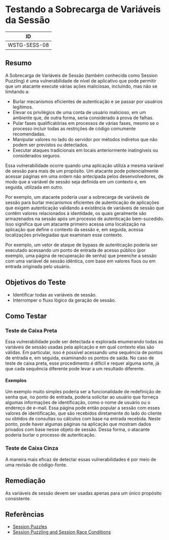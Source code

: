 # Testando a Sobrecarga de Variáveis da Sessão

|ID          |
|------------|
|WSTG-SESS-08|

## Resumo

A Sobrecarga de Variáveis de Sessão (também conhecida como Session Puzzling) é uma vulnerabilidade de nível de aplicativo que pode permitir que um atacante execute várias ações maliciosas, incluindo, mas não se limitando a:

- Burlar mecanismos eficientes de autenticação e se passar por usuários legítimos.
- Elevar os privilégios de uma conta de usuário malicioso, em um ambiente que, de outra forma, seria considerado à prova de falhas.
- Pular fases qualificatórias em processos de várias fases, mesmo se o processo incluir todas as restrições de código comumente recomendadas.
- Manipular valores no lado do servidor por métodos indiretos que não podem ser previstos ou detectados.
- Executar ataques tradicionais em locais anteriormente inatingíveis ou considerados seguros.

Essa vulnerabilidade ocorre quando uma aplicação utiliza a mesma variável de sessão para mais de um propósito. Um atacante pode potencialmente acessar páginas em uma ordem não antecipada pelos desenvolvedores, de modo que a variável de sessão seja definida em um contexto e, em seguida, utilizada em outro.

Por exemplo, um atacante poderia usar a sobrecarga de variáveis de sessão para burlar mecanismos eficientes de autenticação de aplicações que exigem autenticação validando a existência de variáveis de sessão que contêm valores relacionados à identidade, os quais geralmente são armazenados na sessão após um processo de autenticação bem-sucedido. Isso significa que um atacante primeiro acessa uma localização na aplicação que define o contexto da sessão e, em seguida, acessa localizações privilegiadas que examinam esse contexto.

Por exemplo, um vetor de ataque de bypass de autenticação poderia ser executado acessando um ponto de entrada de acesso público (por exemplo, uma página de recuperação de senha) que preenche a sessão com uma variável de sessão idêntica, com base em valores fixos ou em entrada originada pelo usuário.

## Objetivos do Teste

- Identificar todas as variáveis de sessão.
- Interromper o fluxo lógico da geração de sessão.

## Como Testar

### Teste de Caixa Preta

Essa vulnerabilidade pode ser detectada e explorada enumerando todas as variáveis de sessão usadas pela aplicação e em qual contexto elas são válidas. Em particular, isso é possível acessando uma sequência de pontos de entrada e, em seguida, examinando os pontos de saída. No caso de teste de caixa preta, esse procedimento é difícil e requer alguma sorte, já que cada sequência diferente pode levar a um resultado diferente.

#### Exemplos

Um exemplo muito simples poderia ser a funcionalidade de redefinição de senha que, no ponto de entrada, poderia solicitar ao usuário que forneça algumas informações de identificação, como o nome de usuário ou o endereço de e-mail. Essa página pode então popular a sessão com esses valores de identificação, que são recebidos diretamente do lado do cliente ou obtidos de consultas ou cálculos com base na entrada recebida. Neste ponto, pode haver algumas páginas na aplicação que mostram dados privados com base nesse objeto de sessão. Dessa forma, o atacante poderia burlar o processo de autenticação.

### Teste de Caixa Cinza

A maneira mais eficaz de detectar essas vulnerabilidades é por meio de uma revisão de código-fonte.

## Remediação

As variáveis de sessão devem ser usadas apenas para um único propósito consistente.

## Referências

- [Session Puzzles](https://storage.googleapis.com/google-code-archive-downloads/v2/code.google.com/puzzlemall/Session%20Puzzles%20-%20Indirect%20Application%20Attack%20Vectors%20-%20May%202011%20-%20Whitepaper.pdf)
- [Session Puzzling and Session Race Conditions](http://sectooladdict.blogspot.com/2011/09/session-puzzling-and-session-race.html)